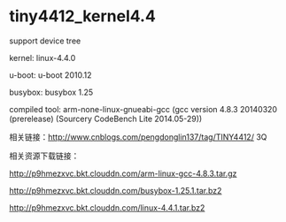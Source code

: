 # tiny4412_kernel4.4
support device tree

kernel: linux-4.4.0

u-boot: u-boot 2010.12

busybox: busybox 1.25

compiled tool:  arm-none-linux-gnueabi-gcc
      (gcc version 4.8.3 20140320 (prerelease)
        (Sourcery CodeBench Lite 2014.05-29))

相关链接：http://www.cnblogs.com/pengdonglin137/tag/TINY4412/ 3Q

相关资源下载链接：

http://p9hmezxvc.bkt.clouddn.com/arm-linux-gcc-4.8.3.tar.gz

http://p9hmezxvc.bkt.clouddn.com/busybox-1.25.1.tar.bz2

http://p9hmezxvc.bkt.clouddn.com/linux-4.4.1.tar.bz2
